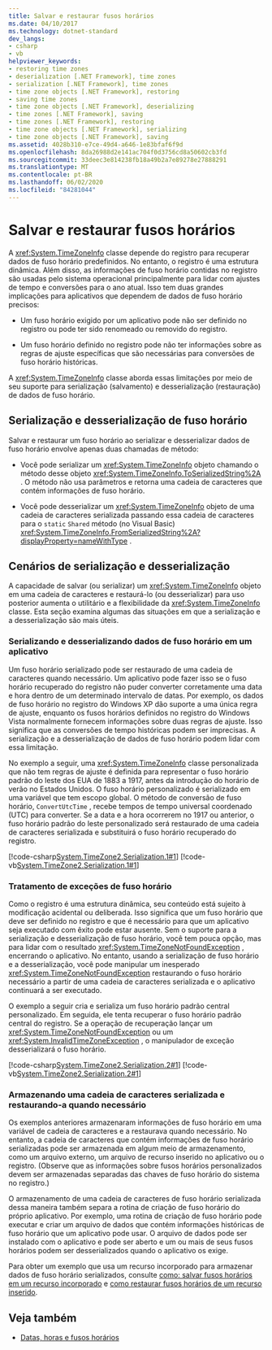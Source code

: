 ```yaml
---
title: Salvar e restaurar fusos horários
ms.date: 04/10/2017
ms.technology: dotnet-standard
dev_langs:
- csharp
- vb
helpviewer_keywords:
- restoring time zones
- deserialization [.NET Framework], time zones
- serialization [.NET Framework], time zones
- time zone objects [.NET Framework], restoring
- saving time zones
- time zone objects [.NET Framework], deserializing
- time zones [.NET Framework], saving
- time zones [.NET Framework], restoring
- time zone objects [.NET Framework], serializing
- time zone objects [.NET Framework], saving
ms.assetid: 4028b310-e7ce-49d4-a646-1e83bfaf6f9d
ms.openlocfilehash: 8da26988d2e141ac704f0d3756cd8a50602cb3fd
ms.sourcegitcommit: 33deec3e814238fb18a49b2a7e89278e27888291
ms.translationtype: MT
ms.contentlocale: pt-BR
ms.lasthandoff: 06/02/2020
ms.locfileid: "84281044"
---
```

# <a name="saving-and-restoring-time-zones"></a>Salvar e restaurar fusos horários

A <xref:System.TimeZoneInfo> classe depende do registro para recuperar dados de fuso horário predefinidos. No entanto, o registro é uma estrutura dinâmica. Além disso, as informações de fuso horário contidas no registro são usadas pelo sistema operacional principalmente para lidar com ajustes de tempo e conversões para o ano atual. Isso tem duas grandes implicações para aplicativos que dependem de dados de fuso horário precisos:

- Um fuso horário exigido por um aplicativo pode não ser definido no registro ou pode ter sido renomeado ou removido do registro.

- Um fuso horário definido no registro pode não ter informações sobre as regras de ajuste específicas que são necessárias para conversões de fuso horário históricas.

A <xref:System.TimeZoneInfo> classe aborda essas limitações por meio de seu suporte para serialização (salvamento) e desserialização (restauração) de dados de fuso horário.

## <a name="time-zone-serialization-and-deserialization"></a>Serialização e desserialização de fuso horário

Salvar e restaurar um fuso horário ao serializar e desserializar dados de fuso horário envolve apenas duas chamadas de método:

- Você pode serializar um <xref:System.TimeZoneInfo> objeto chamando o método desse objeto <xref:System.TimeZoneInfo.ToSerializedString%2A> . O método não usa parâmetros e retorna uma cadeia de caracteres que contém informações de fuso horário.

- Você pode desserializar um <xref:System.TimeZoneInfo> objeto de uma cadeia de caracteres serializada passando essa cadeia de caracteres para o `static` `Shared` método (no Visual Basic) <xref:System.TimeZoneInfo.FromSerializedString%2A?displayProperty=nameWithType> .

## <a name="serialization-and-deserialization-scenarios"></a>Cenários de serialização e desserialização

A capacidade de salvar (ou serializar) um <xref:System.TimeZoneInfo> objeto em uma cadeia de caracteres e restaurá-lo (ou desserializar) para uso posterior aumenta o utilitário e a flexibilidade da <xref:System.TimeZoneInfo> classe. Esta seção examina algumas das situações em que a serialização e a desserialização são mais úteis.

### <a name="serializing-and-deserializing-time-zone-data-in-an-application"></a>Serializando e desserializando dados de fuso horário em um aplicativo

Um fuso horário serializado pode ser restaurado de uma cadeia de caracteres quando necessário. Um aplicativo pode fazer isso se o fuso horário recuperado do registro não puder converter corretamente uma data e hora dentro de um determinado intervalo de datas. Por exemplo, os dados de fuso horário no registro do Windows XP dão suporte a uma única regra de ajuste, enquanto os fusos horários definidos no registro do Windows Vista normalmente fornecem informações sobre duas regras de ajuste. Isso significa que as conversões de tempo históricas podem ser imprecisas. A serialização e a desserialização de dados de fuso horário podem lidar com essa limitação.

No exemplo a seguir, uma <xref:System.TimeZoneInfo> classe personalizada que não tem regras de ajuste é definida para representar o fuso horário padrão do leste dos EUA de 1883 a 1917, antes da introdução do horário de verão no Estados Unidos. O fuso horário personalizado é serializado em uma variável que tem escopo global. O método de conversão de fuso horário, `ConvertUtcTime` , recebe tempos de tempo universal coordenado (UTC) para converter. Se a data e a hora ocorrerem no 1917 ou anterior, o fuso horário padrão do leste personalizado será restaurado de uma cadeia de caracteres serializada e substituirá o fuso horário recuperado do registro.

[!code-csharp[System.TimeZone2.Serialization.1#1](../../../samples/snippets/csharp/VS_Snippets_CLR_System/system.TimeZone2.Serialization.1/cs/Serialization.cs#1)]
[!code-vb[System.TimeZone2.Serialization.1#1](../../../samples/snippets/visualbasic/VS_Snippets_CLR_System/system.TimeZone2.Serialization.1/vb/Serialization.vb#1)]

### <a name="handling-time-zone-exceptions"></a>Tratamento de exceções de fuso horário

Como o registro é uma estrutura dinâmica, seu conteúdo está sujeito à modificação acidental ou deliberada. Isso significa que um fuso horário que deve ser definido no registro e que é necessário para que um aplicativo seja executado com êxito pode estar ausente. Sem o suporte para a serialização e desserialização de fuso horário, você tem pouca opção, mas para lidar com o resultado <xref:System.TimeZoneNotFoundException> , encerrando o aplicativo. No entanto, usando a serialização de fuso horário e a desserialização, você pode manipular um inesperado <xref:System.TimeZoneNotFoundException> restaurando o fuso horário necessário a partir de uma cadeia de caracteres serializada e o aplicativo continuará a ser executado.

O exemplo a seguir cria e serializa um fuso horário padrão central personalizado. Em seguida, ele tenta recuperar o fuso horário padrão central do registro. Se a operação de recuperação lançar um <xref:System.TimeZoneNotFoundException> ou um <xref:System.InvalidTimeZoneException> , o manipulador de exceção desserializará o fuso horário.

[!code-csharp[System.TimeZone2.Serialization.2#1](../../../samples/snippets/csharp/VS_Snippets_CLR_System/system.TimeZone2.Serialization.2/cs/Serialization2.cs#1)]
[!code-vb[System.TimeZone2.Serialization.2#1](../../../samples/snippets/visualbasic/VS_Snippets_CLR_System/system.TimeZone2.Serialization.2/vb/Serialization2.vb#1)]

### <a name="storing-a-serialized-string-and-restoring-it-when-needed"></a>Armazenando uma cadeia de caracteres serializada e restaurando-a quando necessário

Os exemplos anteriores armazenaram informações de fuso horário em uma variável de cadeia de caracteres e a restaurava quando necessário. No entanto, a cadeia de caracteres que contém informações de fuso horário serializadas pode ser armazenada em algum meio de armazenamento, como um arquivo externo, um arquivo de recurso inserido no aplicativo ou o registro. (Observe que as informações sobre fusos horários personalizados devem ser armazenadas separadas das chaves de fuso horário do sistema no registro.)

O armazenamento de uma cadeia de caracteres de fuso horário serializada dessa maneira também separa a rotina de criação de fuso horário do próprio aplicativo. Por exemplo, uma rotina de criação de fuso horário pode executar e criar um arquivo de dados que contém informações históricas de fuso horário que um aplicativo pode usar. O arquivo de dados pode ser instalado com o aplicativo e pode ser aberto e um ou mais de seus fusos horários podem ser desserializados quando o aplicativo os exige.

Para obter um exemplo que usa um recurso incorporado para armazenar dados de fuso horário serializados, consulte [como: salvar fusos horários em um recurso incorporado](save-time-zones-to-an-embedded-resource.md) e [como restaurar fusos horários de um recurso inserido](restore-time-zones-from-an-embedded-resource.md).

## <a name="see-also"></a>Veja também

- [Datas, horas e fusos horários](index.md)
